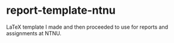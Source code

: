 report-template-ntnu
====================

LaTeX template I made and then proceeded to use for reports and assignments at NTNU.
